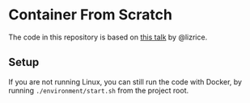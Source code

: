 # Container From Scratch 
The code in this repository is based on [this talk](https://www.youtube.com/watch?v=Utf-A4rODH8)
by @lizrice. 


## Setup 
If you are not running Linux, you can still 
run the code with Docker, by running `./environment/start.sh`
from the project root. 